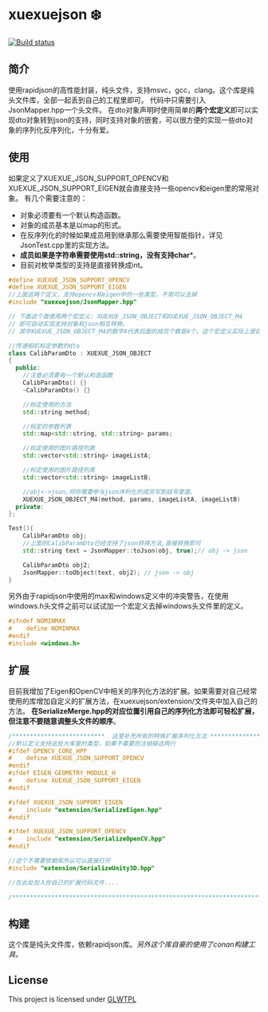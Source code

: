# xuexuejson :snowflake:

[![Build status](https://daixian.visualstudio.com/Pipeline/_apis/build/status/Pipeline-xuexuejson)](https://daixian.visualstudio.com/Pipeline/_build/latest?definitionId=12)

## 简介

使用rapidjson的高性能封装，纯头文件，支持msvc，gcc，clang。这个库是纯头文件库，全部一起丢到自己的工程里即可。
代码中只需要引入JsonMapper.hpp一个头文件。
在dto对象声明时使用简单的**两个宏定义**即可以实现dto对象转到json的支持，同时支持对象的嵌套，可以很方便的实现一些dto对象的序列化反序列化，十分有爱。

## 使用

如果定义了XUEXUE_JSON_SUPPORT_OPENCV和XUEXUE_JSON_SUPPORT_EIGEN就会直接支持一些opencv和eigen里的常用对象。
有几个需要注意的：

* 对象必须要有一个默认构造函数。
* 对象的成员基本是以map的形式。
* 在反序列化的时候如果成员用到继承那么需要使用智能指针，详见JsonTest.cpp里的实现方法。
* **成员如果是字符串需要使用std::string，没有支持char***。
* 目前对枚举类型的支持是直接转换成int。

``` cpp
#define XUEXUE_JSON_SUPPORT_OPENCV
#define XUEXUE_JSON_SUPPORT_EIGEN
//上面这两个定义，支持opencv和eigen中的一些类型，不用可以去掉
#include "xuexuejson/JsonMapper.hpp"

// 下面这个类使用两个宏定义: XUEXUE_JSON_OBJECT和XUEXUE_JSON_OBJECT_M4
// 即可自动实现支持对象和json相互转换。
// 其中XUEXUE_JSON_OBJECT_M4的数字4代表后面的成员个数是4个。这个宏定义实际上是自动完成了几个接口函数。

//传递相机标定参数的dto
class CalibParamDto : XUEXUE_JSON_OBJECT
{
  public:
    //注意必须要有一个默认构造函数
    CalibParamDto() {}
    ~CalibParamDto() {}

    //标定使用的方法
    std::string method;

    //标定的参数列表
    std::map<std::string, std::string> params;

    //标定使用的图片路径列表
    std::vector<std::string> imageListA;

    //标定使用的图片路径列表
    std::vector<std::string> imageListB;

    //obj<->json,将你需要参与json序列化的成员写到括号里面.
    XUEXUE_JSON_OBJECT_M4(method, params, imageListA, imageListB)
  private:
};

Test(){
    CalibParamDto obj;
    //上面的CalibParamDto已经支持了json转换方法,直接转换即可
    std::string text = JsonMapper::toJson(obj, true);// obj -> json

    CalibParamDto obj2;
    JsonMapper::toObject(text, obj2); // json -> obj
}
```

另外由于rapidjson中使用的max和windows定义中的冲突警告，在使用windows.h头文件之前可以试试加一个宏定义去掉windows头文件里的定义。

``` cpp
#ifndef NOMINMAX
#    define NOMINMAX
#endif
#include <windows.h>
```

## 扩展
目前我增加了Eigen和OpenCV中相关的序列化方法的扩展。如果需要对自己经常使用的库增加自定义的扩展方法，在xuexuejson/extension/文件夹中加入自己的方法。
**在SerializeMerge.hpp的对应位置引用自己的序列化方法即可轻松扩展，但注意不要随意调整头文件的顺序**。
``` cpp
/**************************  这里补充所有的特殊扩展序列化方法 **************************/
//默认定义支持这些大库里的类型，如果不需要则注销掉这两行
#ifdef OPENCV_CORE_HPP
#    define XUEXUE_JSON_SUPPORT_OPENCV
#endif
#ifdef EIGEN_GEOMETRY_MODULE_H
#    define XUEXUE_JSON_SUPPORT_EIGEN
#endif

#ifdef XUEXUE_JSON_SUPPORT_EIGEN
#    include "extension/SerializeEigen.hpp"
#endif

#ifdef XUEXUE_JSON_SUPPORT_OPENCV
#    include "extension/SerializeOpenCV.hpp"
#endif

//这个不需要依赖库所以可以直接打开
#include "extension/SerializeUnity3D.hpp"

//在此处加入你自己的扩展代码文件....

/**********************************************************************************/
```
## 构建

这个库是纯头文件库，依赖rapidjson库。*另外这个库自豪的使用了conan构建工具。*

## License

This project is licensed under [GLWTPL](https://github.com/me-shaon/GLWTPL)